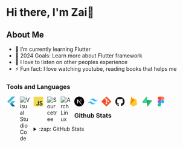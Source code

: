 # Hi there, I'm Zai👋

## About Me

- 🌱 I’m currently learning Flutter
- 🥅 2024 Goals: Learn more about Flutter framework
- 👯 I love to listen on other peoples experience
- ⚡ Fun fact: I love watching youtube, reading books that helps me

### Tools and Languages

<img align="left" alt="Flutter" width="26px" src="https://github.com/devicons/devicon/blob/master/icons/flutter/flutter-original.svg" style="padding-right:10px;" />
<img align="left" alt="Visual Studio Code" width="26px" src="https://cdn.jsdelivr.net/gh/devicons/devicon/icons/vscode/vscode-original.svg" style="padding-right:10px;" />
<img align="left" alt="Javascript" width="26px" src="https://github.com/devicons/devicon/blob/master/icons/javascript/javascript-original.svg" style="padding-right:10px;" />
<img align="left" alt="Sourcetree" width="26px" src="https://cdn4.iconfinder.com/data/icons/logos-and-brands/512/313_Sourcetree_logo-512.png" style="padding-right:10px;" />
<img align="left" alt="Arch Linux" width="26px" src="https://cdn0.iconfinder.com/data/icons/flat-round-system/512/archlinux-512.png" style="padding-right:10px;" />
<img align="left" alt="NextJS" width="26px" src="https://github.com/devicons/devicon/blob/master/icons/nextjs/nextjs-original.svg" style="padding-right:10px;" />
<img align="left" alt="TailwindCSS" width="26px" src="https://github.com/devicons/devicon/blob/master/icons/tailwindcss/tailwindcss-original.svg" style="padding-right:10px;" />
<img align="left" alt="Git" width="26px" src="https://github.com/devicons/devicon/blob/master/icons/git/git-original.svg" style="padding-right:10px;" />
<img align="left" alt="Github" width="26px" src="https://github.com/devicons/devicon/blob/master/icons/github/github-original.svg" style="padding-right:10px;" />
<img align="left" alt="Firebase" width="26px" src="https://github.com/devicons/devicon/blob/master/icons/firebase/firebase-original.svg" style="padding-right:10px;" />
<img align="left" alt="Supabase" width="26px" src="https://github.com/devicons/devicon/blob/master/icons/supabase/supabase-original.svg" style="padding-right:10px;" />
<img align="left" alt="Figma" width="26px" src="https://github.com/devicons/devicon/blob/master/icons/figma/figma-original.svg" style="padding-right:10px;" />
<br />

### Github Stats

<details>
  <summary>:zap: GitHub Stats</summary>

![GitHub Streak](http://github-readme-streak-stats.herokuapp.com?user=zrylzfra&theme=blood&hide_border=true&date_format=M%20j%5B%2C%20Y%5D)

![My GitHub Stats](https://github-readme-stats.vercel.app/api/?username=zrylzfra&count_private=true&showicons=true)

</details>
